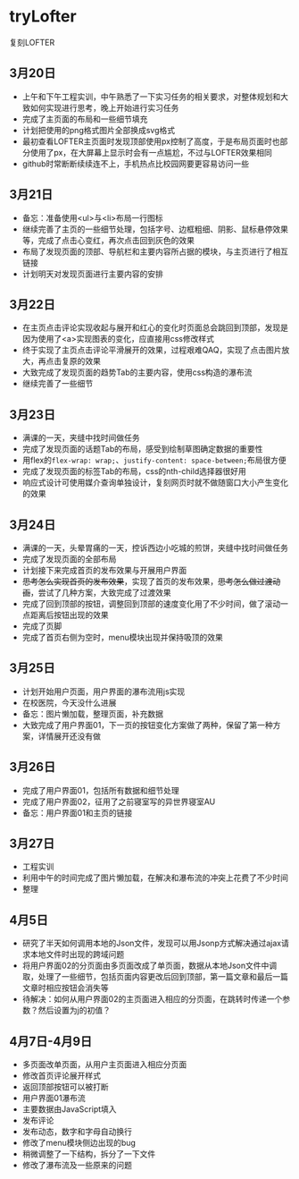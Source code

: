 # tryLofter

复刻LOFTER

## 3月20日

- 上午和下午工程实训，中午熟悉了一下实习任务的相关要求，对整体规划和大致如何实现进行思考，晚上开始进行实习任务
- 完成了主页面的布局和一些细节填充
- 计划把使用的png格式图片全部换成svg格式
- 最初查看LOFTER主页面时发现顶部使用px控制了高度，于是布局页面时也部分使用了px，在大屏幕上显示时会有一点尴尬，不过与LOFTER效果相同
- github时常断断续续连不上，手机热点比校园网要更容易访问一些

## 3月21日

- 备忘：准备使用\<ul>与\<li>布局一行图标
- 继续完善了主页的一些细节处理，包括字号、边框粗细、阴影、鼠标悬停效果等，完成了点击心变红，再次点击回到灰色的效果
- 布局了发现页面的顶部、导航栏和主要内容所占据的模块，与主页进行了相互链接
- 计划明天对发现页面进行主要内容的安排

## 3月22日

- 在主页点击评论实现收起与展开和红心的变化时页面总会跳回到顶部，发现是因为使用了\<a>实现图表的变化，应直接用css修改样式
- 终于实现了主页点击评论平滑展开的效果，过程艰难QAQ，实现了点击图片放大，再点击复原的效果
- 大致完成了发现页面的趋势Tab的主要内容，使用css构造的瀑布流
- 继续完善了一些细节

## 3月23日

- 满课的一天，夹缝中找时间做任务
- 完成了发现页面的话题Tab的布局，感受到绘制草图确定数据的重要性
- 用flex的`flex-wrap: wrap;`、`justify-content: space-between;`布局很方便
- 完成了发现页面的标签Tab的布局，css的nth-child选择器很好用
- 响应式设计可使用媒介查询单独设计，复刻网页时就不做随窗口大小产生变化的效果

## 3月24日

- 满课的一天，头晕胃痛的一天，控诉西边小吃城的煎饼，夹缝中找时间做任务
- 完成了发现页面的全部布局
- 计划接下来完成首页的发布效果与开展用户界面
- ~~思考怎么实现首页的发布效果~~，实现了首页的发布效果，~~思考怎么做过渡动画~~，尝试了几种方案，大致完成了过渡效果
- 完成了回到顶部的按钮，调整回到顶部的速度变化用了不少时间，做了滚动一点距离后按钮出现的效果
- 完成了页脚
- 完成了首页右侧为空时，menu模块出现并保持吸顶的效果

## 3月25日

- 计划开始用户页面，用户界面的瀑布流用js实现
- 在校医院，今天没什么进展
- 备忘：图片懒加载，整理页面，补充数据
- 大致完成了用户界面01，下一页的按钮变化方案做了两种，保留了第一种方案，详情展开还没有做

## 3月26日

- 完成了用户界面01，包括所有数据和细节处理
- 完成了用户界面02，征用了之前寝室写的异世界寝室AU
- 备忘：用户界面01和主页的链接

## 3月27日

- 工程实训
- 利用中午的时间完成了图片懒加载，在解决和瀑布流的冲突上花费了不少时间
- 整理

## 4月5日

- 研究了半天如何调用本地的Json文件，发现可以用Jsonp方式解决通过ajax请求本地文件时出现的跨域问题
- 将用户界面02的分页面由多页面改成了单页面，数据从本地Json文件中调取，处理了一些细节，包括页面内容更改后回到顶部，第一篇文章和最后一篇文章时相应按钮会消失等
- 待解决：如何从用户界面02的主页面进入相应的分页面，在跳转时传递一个参数？然后设置为j的初值？

## 4月7日-4月9日

- 多页面改单页面，从用户主页面进入相应分页面
- 修改首页评论展开样式
- 返回顶部按钮可以被打断
- 用户界面01瀑布流
- 主要数据由JavaScript填入
- 发布评论
- 发布动态，数字和字母自动换行
- 修改了menu模块侧边出现的bug
- 稍微调整了一下结构，拆分了一下文件
- 修改了瀑布流及一些原来的问题

